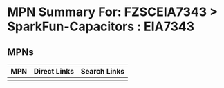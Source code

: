 



# MPN Summary For: FZSCEIA7343 > SparkFun-Capacitors : EIA7343

## MPNs
  

|MPN|Direct Links|Search Links|
| :--- | :--- | :--- |
||||
